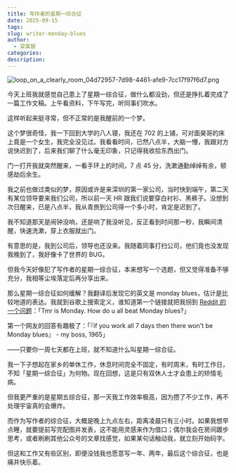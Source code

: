 ```yaml
---
title: 写作者的星期一综合征
date: 2025-09-15
tags: 
slug: writer-monday-blues
author:
  - 梁某银
categories: 
description:
---
```

![loop_on_a_clearly_room_04d72957-7d98-4461-afe9-7cc17f97f6d7.png](https://img.liangmouyin.com/2025/09/075f56fe6444cdb94e020ae4be283c59.png)

今天上班我就感觉自己患上了星期一综合征，做什么都没劲，但还是挣扎着完成了一篇工作文稿。上午看资料，下午写完，听同事们吹水。

这样听起来挺寻常，但不正常的是我醒前的一个梦。

这个梦很奇怪，我一下回到大学的八人寝，我还在 702 的上铺，可对面昊哥的床上竟是一个女生，我完全没见过。我看看时间，已然八点半，大脑一懵，我跟对方说快迟到了，后来我们聊了什么毫无印象，只记得我收拾东西出门。

门一打开我就突然醒来，一看手环上的时间，7 点 45 分，洗漱通勤绰绰有余，顿感劫后余生。

我之前也做过类似的梦，原因或许是来深圳的第一家公司，当时快到端午，第二天有某位领导要来我们公司，所以前一天 HR 跟我们说要穿白衬衫、黑裤子。没想到次日醒来，已是八点半，我从青旅到公司得一个多小时，肯定是迟到了。

我不知道那天是闹钟没响，还是响了我没听见，反正看到时间那一秒，我瞬间清醒，快速洗漱，穿上衣服就出门。

有意思的是，我到公司后，领导也还没来。我随着同事打扫公司，他们竟也没发现我晚到了，我好像卡了世界的 BUG。

但我今天好像犯了写作者的星期一综合征，本来想写一个选题，但又觉得准备不够充分，我相等尘埃落定后再分享出来。

那么星期一综合征如何缓解？我翻译后发现它的英文是 monday blues，估计是比较地道的表达。我就到谷歌上搜索定义，谁知道第一个链接就把我拐到 [Reddit 的一个问题](https://www.reddit.com/r/askSingapore/comments/157e6p4/tmr_is_monday_how_do_u_all_beat_monday_blues/)：「Tmr is Monday. How do u all beat Monday blues?」

第一个网友的回答有趣极了：「『if you work all 7 days then there won't be Monday blues』 - my boss, 1965」

——只要你一周七天都在上班，就不知道什么叫星期一综合征。

我一下子想起在家乡的单休工作，休息时间完全不固定，有时周末，有时工作日，不知「星期一综合征」为何物。现在回想，这是只有双休人士才会患上的矫情毛病。

但我更严重的是星期五综合征，那一天我工作效率极高，因为攒了不少工作，再不处理宇宙真的会爆炸。

而作为写作者的综合征，大概是晚上九点左右，距离凌晨只有三小时。如果我想早点睡，就要提前写完配图并发表，这不能用灵感来作为借口；偶尔我会在房间踱步思考，或者刷刷其他公众号的文章找感觉，如果某句话触动我，就立刻开始码字。

但这和工作又有些区别，即便没钱我也愿意写一年、两年，最后这个综合征，也是痛并快乐着。


